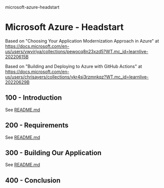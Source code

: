 microsoft-azure-headstart
# Microsoft Azure - Headstart

Based on "Choosing Your Application Modernization Approach in Azure" at https://docs.microsoft.com/en-us/users/vwviriya/collections/pewocq8n23xzd5?WT.mc_id=learnlive-20220615B

Based on "Building and Deploying to Azure with GitHub Actions" at https://docs.microsoft.com/en-us/users/chrisayers/collections/ykr4sj3rzmnkqz?WT.mc_id=learnlive-20220629B

## 100 - Introduction

See [README.md](./100/README.md)

## 200 - Requirements

See [README.md](./200/README.md)

## 300 - Building Our Application

See [README.md](./300/README.md)

## 400 - Conclusion
